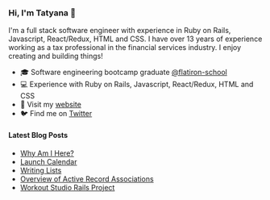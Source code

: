 ### Hi, I'm Tatyana 👋

<!--
**tcelovsky/tcelovsky** is a ✨ _special_ ✨ repository because its `README.md` (this file) appears on your GitHub profile.
-->

I'm a full stack software engineer with experience in Ruby on Rails, Javascript, React/Redux, HTML and CSS. I have over 13 years of experience working as a tax professional in the financial services industry. I enjoy creating and building things!

- 🎓 Software engineering bootcamp graduate [@flatiron-school](https://flatironschool.com/)
- :computer: Experience with Ruby on Rails, Javascript, React/Redux, HTML and CSS
- :pencil: Visit my [website](https://www.tatyanacelovsky.com/)
- :bird: Find me on [Twitter](https://twitter.com/TatyanaCelovsky)

#### Latest Blog Posts

<!-- BLOG-POST-LIST:START -->

- [Why Am I Here?](http://tatyanacelovsky.com/why_am_i_here)
- [Launch Calendar](http://tatyanacelovsky.com/launch_calendar)
- [Writing Lists](http://tatyanacelovsky.com/writing_lists)
- [Overview of Active Record Associations](http://tatyanacelovsky.com/overview_of_active_record_associations)
- [Workout Studio Rails Project](http://tatyanacelovsky.com/workout_studio_rails_project)
<!-- BLOG-POST-LIST:END -->
